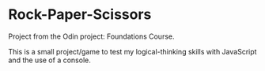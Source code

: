 # Rock-Paper-Scissors
Project from the Odin project: Foundations Course.

This is a small project/game to test my logical-thinking skills with JavaScript and the use of a console.
